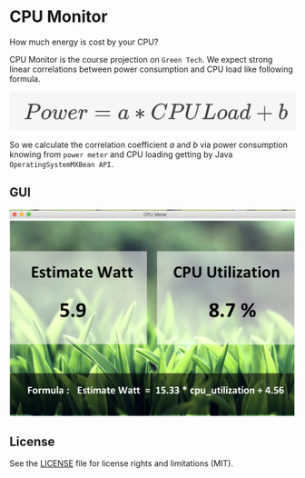 # **CPU Monitor** 
How much energy is cost by your CPU?

CPU Monitor is the course projection on `Green Tech`. 
We expect strong linear correlations between power consumption
and CPU load like following formula.

![N|Formula](https://github.com/nightheronry/CPUMonitor/blob/master/Formula.png)

So we calculate the correlation coefficient *a* and *b* via power consumption knowing from `power meter` and CPU loading getting by Java `OperatingSystemMXBean API`.
 
 ## GUI 
![N|GUI](https://github.com/nightheronry/CPUMonitor/blob/master/GUI.png)

## License

See the [LICENSE](LICENSE.md) file for license rights and limitations (MIT).
